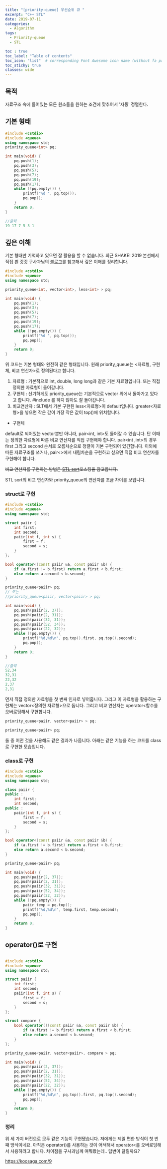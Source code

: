 ```yaml
---
title: "[priority-queue] 우선순위 큐 "
excerpt: "C++ STL"
date: 2019-07-11
categories:
  - Algorithm
tags:
  - Priority-queue
  - STL

toc : true
toc_label: "Table of contents"
toc_icon: "list"  # corresponding Font Awesome icon name (without fa prefix)
toc_sticky: true
classes: wide  
---
```


## 목적

자료구조 속에 들어있는 모든 원소들을 원하는 조건에 맞추어서 '자동' 정렬한다.

## 기본 형태

```cpp
#include <cstdio>
#include <queue>
using namespace std;
priority_queue<int> pq;

int main(void) {
	pq.push(1);
	pq.push(3);
	pq.push(5);
	pq.push(7);
	pq.push(19);
	pq.push(17);
	while (!pq.empty()) {
		printf("%d ", pq.top());
		pq.pop();
	}
	return 0;
}
```

```cpp
//출력
19 17 7 5 3 1
```

## 깊은 이해

기본 형태만 기억하고 있으면 잘 활용을 할 수 없습니다. 최근 SHAKE! 2019 본선에서 직접 뵌 갓갓 구사과님의 [블로그](https://koosaga.com/9)를 참고해서 깊은 이해를 정리합니다.  

```cpp
#include <cstdio>
#include <queue>
using namespace std;

priority_queue<int, vector<int>, less<int> > pq;

int main(void) {
	pq.push(1);
	pq.push(3);
	pq.push(5);
	pq.push(7);
	pq.push(19);
	pq.push(17);
	while (!pq.empty()) {
		printf("%d ", pq.top());
		pq.pop();
	}
	return 0;
}

```

위 코드는 기본 형태와 완전히 같은 형태입니다. 원래 priority_queue는 <자료형, 구현체, 비교 연산자>로 정의된다고 합니다.  

1. 자료형 : 기본적으로 int, double, long long과 같은 기본 자료형입니다. 또는 직접 정의한 자료형이 들어갑니다. 
2. 구현체 : 신기하게도 priority_queue는 기본적으로 vector 위에서 돌아가고 있다고 합니다. #include <vector>를 하지 않아도 잘 돌아갑니다.
3. 비교연산자 : SLT에서 기본 구현된 less<자료형>이 default입니다. greater<자료형>을 넣으면 작은 값이 가장 작은 값이 top()에 위치합니다. 

- 구현체  

default로 되어있는 vector뿐만 아니라, pair<int, int>도 들어갈 수 있습니다. 단 이때는 정의한 자료형에 따른 비교 연산자를 직접 구현해야 합니다. pair<int ,int>의 경우
first 그리고 second 순서로 오름차순으로 정렬이 기본 구현되어 있긴합니다. 이외에 따른 자료구조를 쓰거나, pair<>에서 내림차순을 구현하고 싶으면 직접 비교 연산자를 구현해야 합니다.  

~~비교 연산자를 구현하는 방법은 [STL sort](https://niklasjang.github.io/algorithm/STL-sort/)포스팅을 참고합니다.~~  

STL sort의 비교 연산자와 priority_queue의 연산자를 조금 차이를 보입니다.  

### struct로 구현

```cpp
#include <cstdio>
#include <queue>
using namespace std;

struct paiir {
	int first;
	int second;
	paiir(int f, int s) {
		first = f;
		second = s;
	}
};

bool operator<(const paiir &a, const paiir &b) {
	if (a.first != b.first) return a.first < b.first;
	else return a.second < b.second;
}

priority_queue<paiir> pq;
// 또는 
//priority_queue<paiir, vector<paiir> > pq;

int main(void) {
	pq.push(paiir(2, 37));
	pq.push(paiir(2, 31));
	pq.push(paiir(32, 31));
	pq.push(paiir(52, 34));
	pq.push(paiir(22, 32));
	while (!pq.empty()) {
		printf("%d,%d\n", pq.top().first, pq.top().second);
		pq.pop();
	}
	return 0;
}
``` 

```cpp
//출력
52,34
32,31
22,32
2,37
2,31

```

먼저 직접 정의한 자료형을 첫 번째 인자로 넣어줍니다. 그리고 이 자료형을 활용하는 구현체는 vector<정의한 자료형>으로 둡니다. 그리고
비교 연산자는 operator<함수를 오버로딩해서 구현합니다.  

```cpp
priority_queue<paiir, vector<paiir> > pq;
```  

```cpp
priority_queue<paiir> pq;
```

둘 중 어떤 것을 사용해도 같은 결과가 나옵니다. 아래는 같은 기능을 하는 코드를 class로 구현한 모습입니다.  

### class로 구현

```cpp
#include <cstdio>
#include <queue>
using namespace std;

class paiir {
public :
	int first;
	int second;
public :
	paiir(int f, int s) {
		first = f;
		second = s;
	}
};

bool operator<(const paiir &a, const paiir &b) {
	if (a.first != b.first) return a.first < b.first;
	else return a.second < b.second;
}

priority_queue<paiir> pq;

int main(void) {
	pq.push(paiir(2, 37));
	pq.push(paiir(2, 31));
	pq.push(paiir(32, 31));
	pq.push(paiir(52, 34));
	pq.push(paiir(22, 32));
	while (!pq.empty()) {
		paiir temp = pq.top();
		printf("%d,%d\n", temp.first, temp.second);
		pq.pop();
	}
	return 0;
}

```


## operator()로 구현

```cpp

#include <cstdio>
#include <queue>
using namespace std;

struct paiir {
	int first;
	int second;
	paiir(int f, int s) {
		first = f;
		second = s;
	}
};

struct compare {
	bool operator()(const paiir &a, const paiir &b) {
		if (a.first != b.first) return a.first < b.first;
		else return a.second < b.second;
	}
};

priority_queue<paiir, vector<paiir>, compare > pq;

int main(void) {
	pq.push(paiir(2, 37));
	pq.push(paiir(2, 31));
	pq.push(paiir(32, 31));
	pq.push(paiir(52, 34));
	pq.push(paiir(22, 32));
	while (!pq.empty()) {
		printf("%d,%d\n", pq.top().first, pq.top().second);
		pq.pop();
	}
	return 0;
}

```

### 정리

위 세 가지 버전으로 모두 같은 기능이 구현됐습니다. 저에게는 제일 편한 방식이 첫 번째 방식이네요. 아직은 operator()를 사용하는 것이
어색해서 operator<를 오버로딩해서 사용하려고 합니다. 차이점을 구사과님께 여쭤봤는데.. 답변이 달릴까요?  

<https://koosaga.com/9>  




